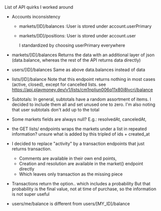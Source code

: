 List of API quirks I worked around

* Accounts inconsistency

  * markets/[ID]/balances :User is stored under account.userPrimary
  * markets/[ID]/positions: User is stored under account.user

    I standardized by choosing userPrimary everywhere
* markets/[ID]/balances
  Returns the data with an additional layer of json
  (data.balance, whereas the rest of the API returns data directly)

* users/[ID]/balances
  Same as above
  data.balances instead of data

* lists/[ID]/balance
  Note that this endpoint returns nothing in most cases (active, closed), except for cancelled lists.
  see https://api.playmoney.dev/v1/lists/cm1npliun006q11x80i8lvcri/balance

* Subtotals:
  In general, subtotals have a random assortment of items. I decided to include them all
  and set unused one to zero.
  I'm also noting that user subtotals don't add up to the total

* Some markets fields are always null?
  E.g.: resolvedAt, canceledAt,

* the GET lists/ endpoints wraps the markets under a list in repeated information?
  unsure what is added by this tripled of ids + created_at

* I decided to replace "activity" by a transaction endpoints that just returns transaction.
  * Comments are available in their own end points,
  * Creation and resolution are available in the market() endpoint directly
  * Which leaves only transaction as the missing piece
  
* Transactions return the option.. which includes a probability
  But that probability is the final value, not at time of purchase, so the information is not super useful

* users/me/balance is different from users/[MY_ID]/balance